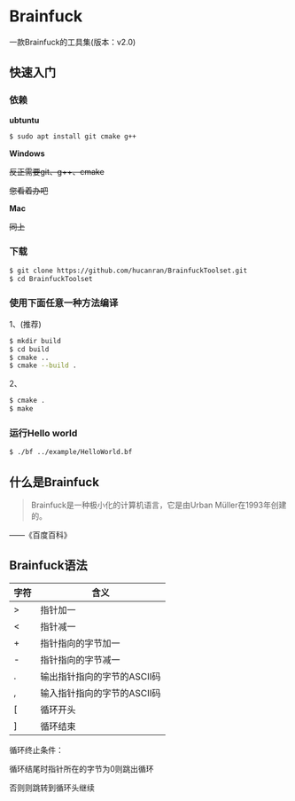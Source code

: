 # Brainfuck
一款Brainfuck的工具集(版本：v2.0)

## 快速入门

### 依赖

**ubtuntu**

```bash
$ sudo apt install git cmake g++
```

**Windows**

~~反正需要git、g++、cmake~~

~~您看着办吧~~

**Mac**

~~同上~~

### 下载

```bash
$ git clone https://github.com/hucanran/BrainfuckToolset.git
$ cd BrainfuckToolset
```

### 使用下面任意一种方法编译

1、(推荐)

```bash
$ mkdir build
$ cd build
$ cmake ..
$ cmake --build .
```

2、

```bash
$ cmake .
$ make
```

### 运行Hello world

```bash
$ ./bf ../example/HelloWorld.bf
```

## 什么是Brainfuck
> Brainfuck是一种极小化的计算机语言，它是由Urban Müller在1993年创建的。

——《百度百科》

## Brainfuck语法

| 字符 | 含义 |
| --- | --- |
| > | 指针加一 | 
| < | 指针减一 |
| + | 指针指向的字节加一 |
| - | 指针指向的字节减一 |
| . | 输出指针指向的字节的ASCII码 |
| , | 输入指针指向的字节的ASCII码 |
| [ | 循环开头 |
| ] | 循环结束 |


循环终止条件：

循环结尾时指针所在的字节为0则跳出循环

否则则跳转到循环头继续 
